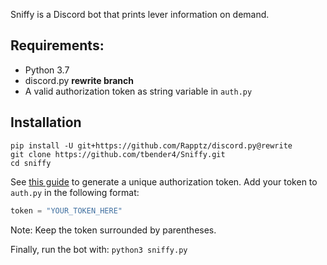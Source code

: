 Sniffy is a Discord bot that prints lever information on demand.

## Requirements:
- Python 3.7
- discord.py **rewrite branch**
- A valid authorization token as string variable in `auth.py`

## Installation

```
pip install -U git+https://github.com/Rapptz/discord.py@rewrite
git clone https://github.com/tbender4/Sniffy.git
cd sniffy
```
See [this guide](https://github.com/reactiflux/discord-irc/wiki/Creating-a-discord-bot-&-getting-a-token) to generate a unique authorization token. Add your token to `auth.py` in the following format:
```python
token = "YOUR_TOKEN_HERE"
```
Note: Keep the token surrounded by parentheses.

Finally, run the bot with:
```python3 sniffy.py```
